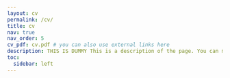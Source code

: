 ```yaml
---
layout: cv
permalink: /cv/
title: cv
nav: true
nav_order: 5
cv_pdf: cv.pdf # you can also use external links here
description: THIS IS DUMMY This is a description of the page. You can modify it in '_pages/cv.md'. You can also change or remove the top pdf download button.
toc:
  sidebar: left
---
```

